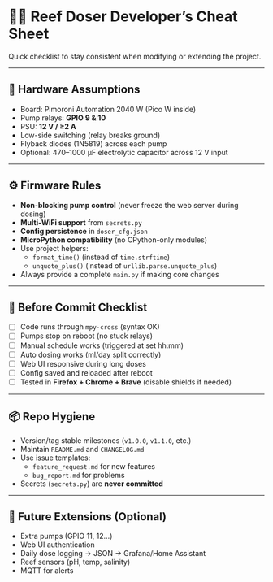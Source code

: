 # 🧑‍💻 Reef Doser Developer’s Cheat Sheet

Quick checklist to stay consistent when modifying or extending the project.

---

## 🔌 Hardware Assumptions
- Board: Pimoroni Automation 2040 W (Pico W inside)
- Pump relays: **GPIO 9 & 10**
- PSU: **12 V / ≥2 A**
- Low-side switching (relay breaks ground)
- Flyback diodes (1N5819) across each pump
- Optional: 470–1000 µF electrolytic capacitor across 12 V input

---

## ⚙️ Firmware Rules
- **Non-blocking pump control** (never freeze the web server during dosing)
- **Multi-WiFi support** from `secrets.py`
- **Config persistence** in `doser_cfg.json`
- **MicroPython compatibility** (no CPython-only modules)
- Use project helpers:
  - `format_time()` (instead of `time.strftime`)
  - `unquote_plus()` (instead of `urllib.parse.unquote_plus`)
- Always provide a complete `main.py` if making core changes

---

## 🧪 Before Commit Checklist
- [ ] Code runs through `mpy-cross` (syntax OK)
- [ ] Pumps stop on reboot (no stuck relays)
- [ ] Manual schedule works (triggered at set hh:mm)
- [ ] Auto dosing works (ml/day split correctly)
- [ ] Web UI responsive during long doses
- [ ] Config saved and reloaded after reboot
- [ ] Tested in **Firefox + Chrome + Brave** (disable shields if needed)

---

## 📦 Repo Hygiene
- Version/tag stable milestones (`v1.0.0`, `v1.1.0`, etc.)
- Maintain `README.md` and `CHANGELOG.md`
- Use issue templates:
  - `feature_request.md` for new features
  - `bug_report.md` for problems
- Secrets (`secrets.py`) are **never committed**

---

## 🔮 Future Extensions (Optional)
- Extra pumps (GPIO 11, 12…)
- Web UI authentication
- Daily dose logging → JSON → Grafana/Home Assistant
- Reef sensors (pH, temp, salinity)
- MQTT for alerts
